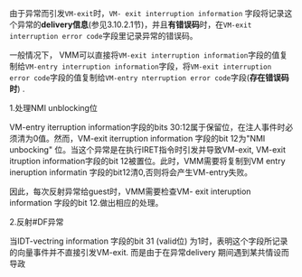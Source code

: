 

由于异常而引发`VM-exit`时，`VM- exit interruption information` 字段将记录这个异常的**delivery信息**(参见3.10.2.1节)，并且**有错误码**时，在`VM-exit interruption error code`字段里记录异常的错误码。

一般情况下， VMM可以直接将`VM-exit interruption information`字段的值复制给`VM-entry interruption information`字段，将`VM-exit interruption error code`字段的值复制给`VM-entry nterruption error code`字段(**存在错误码时**) .

1.处理NMI unblocking位

VM-entry iterruption information字段的bits 30:12属于保留位，在注人事件时必须清为0值。然而，VM-exit iterruption information 字段的bit 12为"NMI unbocking" 位。当这个异常是在执行IRET指令时引发并导致VM-exit, VM-exit itruption information字段的bit 12被置位。此时，VMM需要将复制到VM entry ineruption informatin 字段的bit12清0,否则将会产生VM-entry失败。

因此，每次反射异常给guest时，VMM需要检查VM- exit interuption information 字段的bit 12.做出相应的处理。

2.反射#DF异常

当IDT-vectring information 字段的bit 31 (valid位) 为1时，表明这个字段所记录的向量事件并不直接引发VM-exit. 而是由于在异常delivery 期间遇到某共情设而导政
